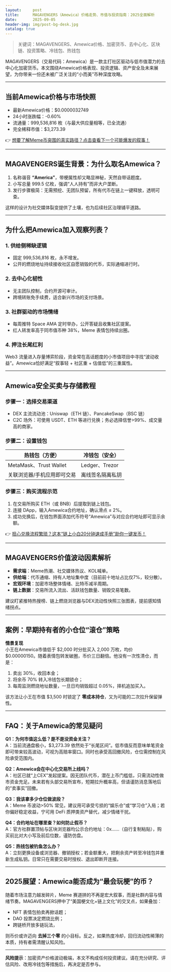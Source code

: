 ```yaml
---
layout:     post
title:      MAGAVENGERS（Amewica）价格走势、市值与投资指南：2025全面解析
date:       2025-09-05
header-img: img/post-bg-desk.jpg
catalog: true
---
```


> 关键词：MAGAVENGERS、Amewica价格、加密货币、去中心化、区块链、投资策略、冷钱包、热钱包  

MAGAVENGERS（交易代码：Amewica）是一款主打社区驱动与低市值潜力的去中心化加密货币。本文围绕Amewica价格表现、投资逻辑、资产安全及未来展望，为你带来一份还未被广泛关注的“小而美”币种深度攻略。

---

## 当前Amewica价格与市场快照

- 最新Amewica价格：$0.0000032749  
- 24小时涨跌幅：-0.60%  
- 流通量：999,536,816 枚（与最大供应量相等，已全流通）  
- 完全稀释市值：$3,273.39  

👉 [想要了解Meme币突围的真实路径？点击查看下一个可能爆发的叙事！](https://okxdog.com/)  

---

## MAGAVENGERS诞生背景：为什么取名Amewica？

1. 名称谐音 **“America”**，带梗属性却又略显神秘，天然自带话题度。  
2. 小写总量 999.5 亿枚，强调“人人持有”而非大户垄断。  
3. 发行步骤极简：无需预挖、无团队预留，所有代币在链上一键释放，透明可查。  

这样的设计为社交媒体裂变提供了土壤，也为后续社区治理铺平道路。

---

## 为什么把Amewica加入观察列表？

### 1. 供给侧稀缺逻辑
- 固定 999,536,816 枚，永不增发。  
- 公开的燃烧地址持续接收社区自愿销毁的代币，实际通缩进行时。

### 2. 去中心化韧性
- 无主团队控制，合约开源可审计。  
- 跨境转账免手续费，适合新兴市场的支付场景。

### 3. 社群驱动的市场情绪
- 每周推特 Space AMA 定时举办，公开答疑且收集社区提案。  
- 红人转发率高于同市值币种 38%，Meme 表情包持续出圈。

### 4. 押注长尾红利
Web3 流量进入存量博弈阶段，资金常在高话题度的小市值项目中寻找“波动收益”。Amewica恰好满足“叙事轻 + 社区重 + 估值低”的三重属性。

---

## Amewica安全买卖与存储教程

### 步骤一：选择交易渠道

- DEX 主流流动池：Uniswap（ETH 链）、PancakeSwap（BSC 链）  
- C2C 场外：可使用 USDT、ETH 等进行兑换；务必选择信誉>99%、成交量高的商家。  

### 步骤二：设置钱包

| 热钱包（方便） | 冷钱包（安全） |
|---------------|----------------|
| MetaMask、Trust Wallet | Ledger、Trezor |
| 关联浏览器/手机应用即可交易 | 离线签名隔离私钥 |

### 步骤三：购买流程示范

1. 在交易所购买 ETH（或 BNB）后提取到链上钱包。  
2. 连接 DApp，输入Amewica合约地址，确认滑点 ≤ 2%。  
3. 成功兑换后，在钱包界面添加代币符号“Amewica”与对应合约地址即可显示余额。  

👉 [担心兑换流程繁琐？这本“链上小白20分钟速成手册”助你一键发币！](https://okxdog.com/)

---

## MAGAVENGERS价值波动因素解析

- **需求端**：Meme热潮、社交媒体热议、KOL喊单。  
- **供给端**：代币通缩、持有人地址集中度（目前前十地址占比仅7%，较分散）。  
- **宏观环境**：加密市场整体情绪、比特币减半周期。  
- **链上数据**：交易所流入流出、活跃钱包数量、销毁交易笔数。  

建议盯紧推特热搜榜、链上燃烧浏览器与DEX流动性快照三张图表，提前感知情绪拐点。

---

## 案例：早期持有者的小仓位“滚仓”策略

**情景复现**  
小王在Amewica市值低于 $2,000 时分批买入 2,000 万枚，均价 $0.00000150。随着表情包转发破圈，币价三日翻倍。他没有一次性清仓，而是：

1. 卖出 30%，收回本金；  
2. 将余币 70% 转入冷钱包长期锁仓；  
3. 每周监测燃烧地址数量，一旦日均销毁超过 0.05%，择机追加买入。  

该方法让小王在市值 $3,500 时锁定了 **零成本持仓**，又为可能的二次拉升保留弹性。

---

## FAQ：关于Amewica的常见疑问

**Q1：为何市值这么低？是不是没资金关注？**  
A：当前流通盘极小，$3,273.39 依然处于“长尾区间”。低市值反而意味单笔资金即可带来较高波动，可视为高赔率窗口。同时也承受高回撤风险，仓位需控制在风险承受范围内。

**Q2：Amewica会在中心化交易所上线吗？**  
A：社区已就“上CEX”发起提案。因无团队代币，潜在上币门槛低，只需流动性做市资金充足。未来若有头部交易所宣布，短期拉升概率高，但请谨防消息落地后的“卖事实”回撤。

**Q3：我该拿多少仓位做波段？**  
A：Meme 币波动>50% 常见，建议用可承受亏损的“娱乐仓”或“学习仓”入局；若你偏好稳定收益，宁可用 DeFi 质押类资产替代，减少情绪干扰。

**Q4：合约地址在哪里查？如何防止假币？**  
A：官方社群置顶帖与区块浏览器均公示合约地址：0x……（自行复制粘贴），购买前比对大小写及前后位数，谨防仿盘。

**Q5：热钱包被钓鱼怎么办？**  
A：立刻更换设备或浏览器、撤销授权；若金额重大，把剩余资产转至冷钱包并重新生成私钥。日常只在需要交易时授权、退出即断开连接。

---

## 2025展望：Amewica能否成为“最会玩梗”的币？

随着市场注意力越发碎片，Meme 赛道拼的不再是宏大叙事，而是社群内容与情绪节奏。MAGAVENGERS押中了“美国梗文化+链上文化”的交叉点，如果叠加：

- NFT 表情包拍卖再掀话题；  
- DAO 投票决定燃烧比例；  
- 跨链桥开放多链玩法，  
  
则币价或许迈向 **去掉三个零** 的小目标。反之，如果热度冷却，回归流动性稀薄的本质，持有者需清醒认知风险。

---

**风险提示**：加密资产价格波动极端，本文不构成任何投资建议。请在充分研究、评估风险、改用冷钱包等措施后，再决定是否参与。